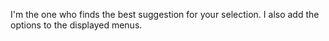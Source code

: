 I'm the one who finds the best suggestion for your selection.I also add the options to the displayed menus.